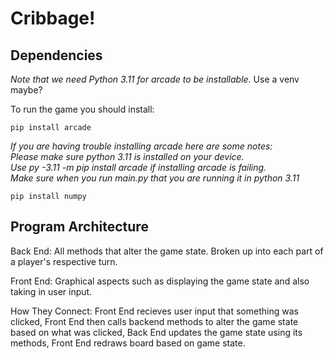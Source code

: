 # Cribbage!

## Dependencies

*Note that we need Python 3.11 for arcade to be installable.*
Use a venv maybe?

To run the game you should install:



``` pip install arcade ```

*If you are having trouble installing arcade here are some notes:<br/>
Please make sure python 3.11 is installed on your device.<br/>
Use py -3.11 -m pip install arcade if installing arcade is failing.<br/>
Make sure when you run main.py that you are running it in python 3.11*

``` pip install numpy ```

## Program Architecture

Back End: All methods that alter the game state. Broken up into each part of a player's respective turn.

Front End: Graphical aspects such as displaying the game state and also taking in user input.

How They Connect: Front End recieves user input that something was clicked, Front End then calls backend methods to alter the game state based on what was clicked, Back End updates the game state using its methods, Front End redraws board based on game state.
